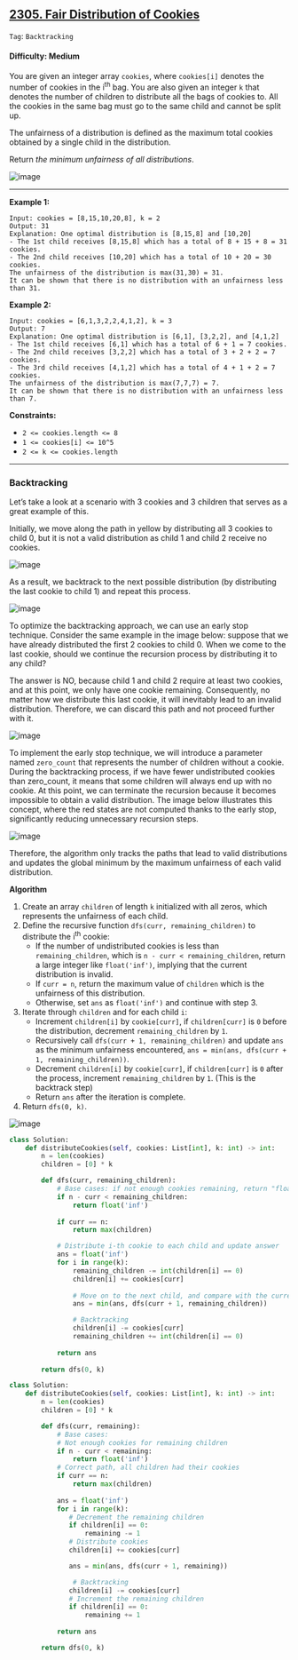 ## [2305. Fair Distribution of Cookies](https://leetcode.com/problems/fair-distribution-of-cookies/)

```Tag```: ```Backtracking```

#### Difficulty: Medium

You are given an integer array ```cookies```, where ```cookies[i]``` denotes the number of cookies in the i<sup>th</sup> bag. You are also given an integer ```k``` that denotes the number of children to distribute all the bags of cookies to. All the cookies in the same bag must go to the same child and cannot be split up.

The unfairness of a distribution is defined as the maximum total cookies obtained by a single child in the distribution.

Return _the minimum unfairness of all distributions_.

![image](https://github.com/quananhle/Python/assets/35042430/9187daf4-1917-4d4b-82bd-82066f63a1d0)

---

__Example 1:__
```
Input: cookies = [8,15,10,20,8], k = 2
Output: 31
Explanation: One optimal distribution is [8,15,8] and [10,20]
- The 1st child receives [8,15,8] which has a total of 8 + 15 + 8 = 31 cookies.
- The 2nd child receives [10,20] which has a total of 10 + 20 = 30 cookies.
The unfairness of the distribution is max(31,30) = 31.
It can be shown that there is no distribution with an unfairness less than 31.
```

__Example 2:__
```
Input: cookies = [6,1,3,2,2,4,1,2], k = 3
Output: 7
Explanation: One optimal distribution is [6,1], [3,2,2], and [4,1,2]
- The 1st child receives [6,1] which has a total of 6 + 1 = 7 cookies.
- The 2nd child receives [3,2,2] which has a total of 3 + 2 + 2 = 7 cookies.
- The 3rd child receives [4,1,2] which has a total of 4 + 1 + 2 = 7 cookies.
The unfairness of the distribution is max(7,7,7) = 7.
It can be shown that there is no distribution with an unfairness less than 7.
```

__Constraints:__

- ```2 <= cookies.length <= 8```
- ```1 <= cookies[i] <= 10^5```
- ```2 <= k <= cookies.length```

---

### Backtracking

Let’s take a look at a scenario with 3 cookies and 3 children that serves as a great example of this.

Initially, we move along the path in yellow by distributing all 3 cookies to child 0, but it is not a valid distribution as child 1 and child 2 receive no cookies.

![image](https://leetcode.com/problems/fair-distribution-of-cookies/Figures/2305/3.png)

As a result, we backtrack to the next possible distribution (by distributing the last cookie to child 1) and repeat this process.

![image](https://leetcode.com/problems/fair-distribution-of-cookies/Figures/2305/4.png)

To optimize the backtracking approach, we can use an early stop technique. Consider the same example in the image below: suppose that we have already distributed the first 2 cookies to child 0. When we come to the last cookie, should we continue the recursion process by distributing it to any child?

The answer is NO, because child 1 and child 2 require at least two cookies, and at this point, we only have one cookie remaining. Consequently, no matter how we distribute this last cookie, it will inevitably lead to an invalid distribution. Therefore, we can discard this path and not proceed further with it.

![image](https://leetcode.com/problems/fair-distribution-of-cookies/Figures/2305/5.png)

To implement the early stop technique, we will introduce a parameter named ```zero_count``` that represents the number of children without a cookie. During the backtracking process, if we have fewer undistributed cookies than zero_count, it means that some children will always end up with no cookie. At this point, we can terminate the recursion because it becomes impossible to obtain a valid distribution. The image below illustrates this concept, where the red states are not computed thanks to the early stop, significantly reducing unnecessary recursion steps.

![image](https://leetcode.com/problems/fair-distribution-of-cookies/Figures/2305/6.png)

Therefore, the algorithm only tracks the paths that lead to valid distributions and updates the global minimum by the maximum unfairness of each valid distribution.

__Algorithm__

1. Create an array ```children``` of length ```k``` initialized with all zeros, which represents the unfairness of each child.
2. Define the recursive function ```dfs(curr, remaining_children)``` to distribute the i<sup>th</sup> cookie:
    - If the number of undistributed cookies is less than ```remaining_children```, which is ```n - curr < remaining_children```, return a large integer like ```float('inf')```, implying that the current distribution is invalid.
    - If ```curr = n```, return the maximum value of ```children``` which is the unfairness of this distribution.
    - Otherwise, set ```ans``` as ```float('inf')``` and continue with step 3.
3. Iterate through ```children``` and for each child ```i```:
    - Increment ```children[i]``` by ```cookie[curr]```, if ```children[curr]``` is ```0``` before the distribution, decrement ```remaining_children``` by ```1```.
    - Recursively call ```dfs(curr + 1, remaining_children)``` and update ```ans``` as the minimum unfairness encountered, ```ans = min(ans, dfs(curr + 1, remaining_children))```.
    - Decrement ```children[i]``` by ```cookie[curr]```, if ```children[curr]``` is ```0``` after the process, increment ```remaining_children``` by ```1```. (This is the backtrack step)
    - Return ```ans``` after the iteration is complete.
5. Return ```dfs(0, k)```.

![image](https://github.com/quananhle/Python/assets/35042430/262014d2-e358-416e-8a71-2051e1f99f2d)

```Python
class Solution:
    def distributeCookies(self, cookies: List[int], k: int) -> int:
        n = len(cookies)
        children = [0] * k

        def dfs(curr, remaining_children):
            # Base cases: if not enough cookies remaining, return "float('inf')" for it's an unfair distribution, break out early
            if n - curr < remaining_children:
                return float('inf')
            
            if curr == n:
                return max(children)

            # Distribute i-th cookie to each child and update answer
            ans = float('inf')
            for i in range(k):
                remaining_children -= int(children[i] == 0)
                children[i] += cookies[curr]
                
                # Move on to the next child, and compare with the current result 
                ans = min(ans, dfs(curr + 1, remaining_children))

                # Backtracking
                children[i] -= cookies[curr]
                remaining_children += int(children[i] == 0)
            
            return ans
        
        return dfs(0, k)
```

```Python
class Solution:
    def distributeCookies(self, cookies: List[int], k: int) -> int:
        n = len(cookies)
        children = [0] * k

        def dfs(curr, remaining):
            # Base cases:
            # Not enough cookies for remaining children
            if n - curr < remaining:
                return float('inf')
            # Correct path, all children had their cookies
            if curr == n:
                return max(children)
            
            ans = float('inf')
            for i in range(k):
               # Decrement the remaining children
               if children[i] == 0:
                   remaining -= 1
               # Distribute cookies
               children[i] += cookies[curr]

               ans = min(ans, dfs(curr + 1, remaining))

                # Backtracking
               children[i] -= cookies[curr]
               # Increment the remaining children
               if children[i] == 0:
                   remaining += 1
            
            return ans

        return dfs(0, k)
```
